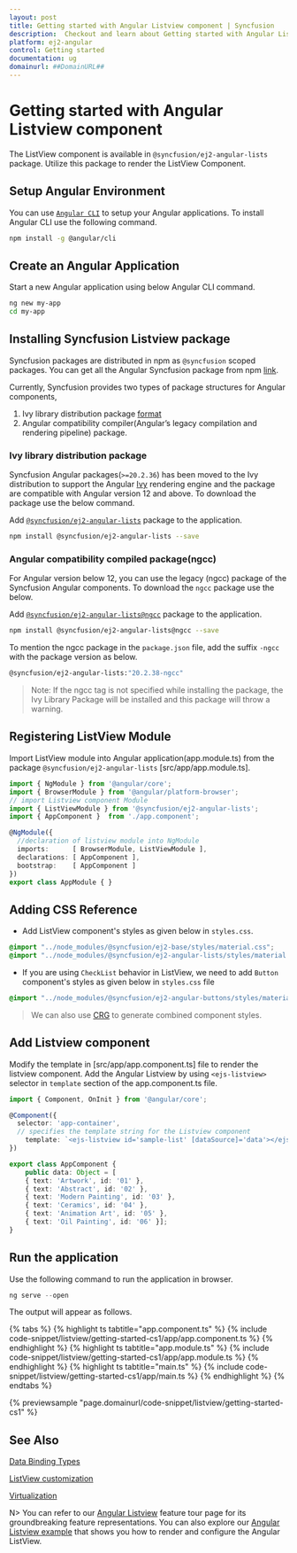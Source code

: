```yaml
---
layout: post
title: Getting started with Angular Listview component | Syncfusion
description:  Checkout and learn about Getting started with Angular Listview component of Syncfusion Essential JS 2 and more details.
platform: ej2-angular
control: Getting started 
documentation: ug
domainurl: ##DomainURL##
---
```


# Getting started with Angular Listview component

The ListView component is available in `@syncfusion/ej2-angular-lists` package. Utilize this package to render the ListView Component.

## Setup Angular Environment

You can use [`Angular CLI`](https://github.com/angular/angular-cli) to setup your Angular applications.
To install Angular CLI use the following command.

```bash
npm install -g @angular/cli
```

## Create an Angular Application

Start a new Angular application using below Angular CLI command.

```bash
ng new my-app
cd my-app
```

## Installing Syncfusion Listview package

Syncfusion packages are distributed in npm as `@syncfusion` scoped packages. You can get all the Angular Syncfusion package from npm [link]( https://www.npmjs.com/search?q=%40syncfusion%2Fej2-angular- ).

Currently, Syncfusion provides two types of package structures for Angular components,
1. Ivy library distribution package [format](https://angular.io/guide/angular-package-format#angular-package-format)
2. Angular compatibility compiler(Angular’s legacy compilation and rendering pipeline) package.

### Ivy library distribution package

Syncfusion Angular packages(`>=20.2.36`) has been moved to the Ivy distribution to support the Angular [Ivy](https://docs.angular.lat/guide/ivy) rendering engine and the package are compatible with Angular version 12 and above. To download the package use the below command.

Add [`@syncfusion/ej2-angular-lists`](https://www.npmjs.com/package/@syncfusion/ej2-angular-lists/v/20.2.38) package to the application.

```bash
npm install @syncfusion/ej2-angular-lists --save
```

### Angular compatibility compiled package(ngcc)

For Angular version below 12, you can use the legacy (ngcc) package of the Syncfusion Angular components. To download the `ngcc` package use the below.

Add [`@syncfusion/ej2-angular-lists@ngcc`](https://www.npmjs.com/package/@syncfusion/ej2-angular-lists/v/20.2.38-ngcc) package to the application.

```bash
npm install @syncfusion/ej2-angular-lists@ngcc --save
```

To mention the ngcc package in the `package.json` file, add the suffix `-ngcc` with the package version as below.

```bash
@syncfusion/ej2-angular-lists:"20.2.38-ngcc"
```

>Note: If the ngcc tag is not specified while installing the package, the Ivy Library Package will be installed and this package will throw a warning.

## Registering ListView Module

Import ListView module into Angular application(app.module.ts) from the package `@syncfusion/ej2-angular-lists` [src/app/app.module.ts].

```typescript
import { NgModule } from '@angular/core';
import { BrowserModule } from '@angular/platform-browser';
// import Listview component Module
import { ListViewModule } from '@syncfusion/ej2-angular-lists';
import { AppComponent }  from './app.component';

@NgModule({
  //declaration of listview module into NgModule
  imports:      [ BrowserModule, ListViewModule ],
  declarations: [ AppComponent ],
  bootstrap:    [ AppComponent ]
})
export class AppModule { }
```

## Adding CSS Reference

* Add ListView component's styles as given below in `styles.css`.

```css
@import "../node_modules/@syncfusion/ej2-base/styles/material.css";
@import "../node_modules/@syncfusion/ej2-angular-lists/styles/material.css";
```

* If you are using `CheckList` behavior in ListView, we need to add `Button` component's styles as given below in `styles.css` file

```css
@import "../node_modules/@syncfusion/ej2-angular-buttons/styles/material.css";
```

> We can also use [CRG](https://crg.syncfusion.com/) to generate combined component styles.

## Add Listview component

Modify the template in [src/app/app.component.ts] file to render the listview component.
Add the Angular Listview by using `<ejs-listview>` selector in `template` section of the app.component.ts file.

```typescript
import { Component, OnInit } from '@angular/core';

@Component({
  selector: 'app-container',
  // specifies the template string for the Listview component
    template: `<ejs-listview id='sample-list' [dataSource]='data'></ejs-listview>`
})

export class AppComponent {
    public data: Object = [
    { text: 'Artwork', id: '01' },
    { text: 'Abstract', id: '02' },
    { text: 'Modern Painting', id: '03' },
    { text: 'Ceramics', id: '04' },
    { text: 'Animation Art', id: '05' },
    { text: 'Oil Painting', id: '06' }];
}

```

## Run the application

Use the following command to run the application in browser.

```javascript
ng serve --open
```

The output will appear as follows.

{% tabs %}
{% highlight ts tabtitle="app.component.ts" %}
{% include code-snippet/listview/getting-started-cs1/app/app.component.ts %}
{% endhighlight %}
{% highlight ts tabtitle="app.module.ts" %}
{% include code-snippet/listview/getting-started-cs1/app/app.module.ts %}
{% endhighlight %}
{% highlight ts tabtitle="main.ts" %}
{% include code-snippet/listview/getting-started-cs1/app/main.ts %}
{% endhighlight %}
{% endtabs %}
  
{% previewsample "page.domainurl/code-snippet/listview/getting-started-cs1" %}

## See Also

[Data Binding Types](./data-binding)

[ListView customization](./customizing-templates)

[Virtualization](./virtualization)

N> You can refer to our [Angular Listview](https://www.syncfusion.com/angular-components/angular-listview) feature tour page for its groundbreaking feature representations. You can also explore our [Angular Listview example](https://ej2.syncfusion.com/angular/demos/#/bootstrap5/listview/default) that shows you how to render and configure the Angular ListView.